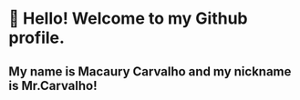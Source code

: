 # 👋 Hello! Welcome to my Github profile.
## My name is Macaury Carvalho and my nickname is Mr.Carvalho!   <img href="https://github.com/macaury/macaury/blob/main/octocat-1665545145686.png">


